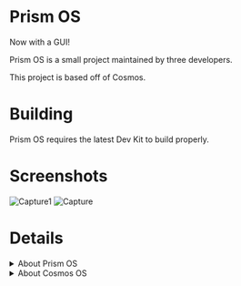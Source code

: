 # Prism OS
<head><link rel="stylesheet" href="https://egkoppel.github.io/product-sans/google-fonts.css"></head>
<p id="product-sans">Now with a GUI!</p>
<p id="product-sans">Prism OS is a small project maintained by three developers. 
<p id="product-sans">This project is based off of Cosmos.</p>

# Building
<p id="product-sans">Prism OS requires the latest Dev Kit to build properly.</p>

# Screenshots
![Capture1](https://user-images.githubusercontent.com/49339966/119268040-60c57d80-bbf1-11eb-8cc2-ed262d965841.PNG)
![Capture](https://user-images.githubusercontent.com/49339966/119268042-61f6aa80-bbf1-11eb-8cef-89380f3285b8.PNG)

# Details
<details>
    <Summary>
        About Prism OS
    </Summary>
<p>
     Prism OS is an open source project started in 2021. More coming soon.
</p>
</details>

<details>
    <Summary>
        About Cosmos OS
    </Summary>
<p>
Cosmos is a program that allows you to create an entire operating system using c#, x#, and VB.net

It allows for a file system, graphics, console, and hardware access, aswell as getting user input from a keyboard and a mouse.
</p>
</details>
